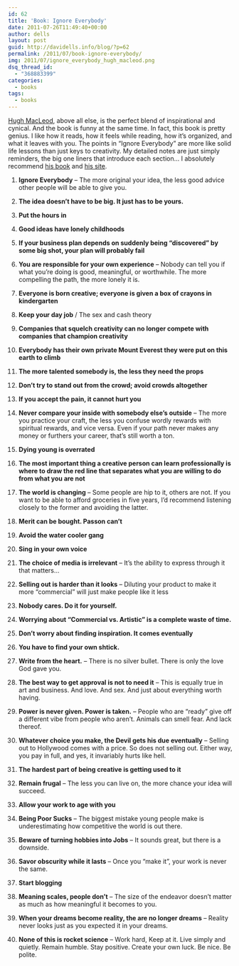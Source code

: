 ```yaml
---
id: 62
title: 'Book: Ignore Everybody'
date: 2011-07-26T11:49:40+00:00
author: dells
layout: post
guid: http://davidells.info/blog/?p=62
permalink: /2011/07/book-ignore-everybody/
img: 2011/07/ignore_everybody_hugh_macleod.png
dsq_thread_id:
  - "368883399"
categories:
  - books
tags:
  - books
---
```


[Hugh MacLeod](http://twitter.com/#!/gapingvoid), above all else, is the perfect blend of inspirational and cynical. And the book is funny at the same time. In fact, this book is pretty genius. I like how it reads, how it feels while reading, how it&#8217;s organized, and what it leaves with you. The points in &#8220;Ignore Everybody&#8221; are more like solid life lessons than just keys to creativity. My detailed notes are just simply reminders, the big one liners that introduce each section&#8230; I absolutely recommend [his book](http://www.amazon.com/Ignore-Everybody-Other-Keys-Creativity/dp/159184259X/ref=sr_1_1?ie=UTF8&qid=1311679592&sr=8-1) and [his site](http://www.gapingvoid.com).

1. **Ignore Everybody** &#8211; The more original your idea, the less good advice other people will be able to give you.
  
2. **The idea doesn&#8217;t have to be big. It just has to be yours.**
  
3. **Put the hours in**
  
4. **Good ideas have lonely childhoods**
  
5. **If your business plan depends on suddenly being &#8220;discovered&#8221; by some big shot, your plan will probably fail**
  
6. **You are responsible for your own experience** &#8211; Nobody can tell you if what you&#8217;re doing is good, meaningful, or worthwhile. The more compelling the path, the more lonely it is.
  
7. **Everyone is born creative; everyone is given a box of crayons in kindergarten**
  
8. **Keep your day job** / The sex and cash theory
  
9. **Companies that squelch creativity can no longer compete with companies that champion creativity**
  
10. **Everybody has their own private Mount Everest they were put on this earth to climb**
  
11. **The more talented somebody is, the less they need the props**
  
12. **Don&#8217;t try to stand out from the crowd; avoid crowds altogether**
  
13. **If you accept the pain, it cannot hurt you**
  
14. **Never compare your inside with somebody else&#8217;s outside** &#8211; The more you practice your craft, the less you confuse wordly rewards with spiritual rewards, and vice versa. Even if your path never makes any money or furthers your career, that&#8217;s still worth a ton.
  
15. **Dying young is overrated**
  
16. **The most important thing a creative person can learn professionally is where to draw the red line that separates what you are willing to do from what you are not**
  
17. **The world is changing** &#8211; Some people are hip to it, others are not. If you want to be able to afford groceries in five years, I&#8217;d recommend listening closely to the former and avoiding the latter.
  
18. **Merit can be bought. Passon can&#8217;t**
  
19. **Avoid the water cooler gang**
  
20. **Sing in your own voice**
  
21. **The choice of media is irrelevant** &#8211; It&#8217;s the ability to express through it that matters&#8230;
  
22. **Selling out is harder than it looks** &#8211; Diluting your product to make it more &#8220;commercial&#8221; will just make people like it less
  
23. **Nobody cares. Do it for yourself.**
  
24. **Worrying about &#8220;Commercial vs. Artistic&#8221; is a complete waste of time.**
  
25. **Don&#8217;t worry about finding inspiration. It comes eventually**
  
26. **You have to find your own shtick.**
  
27. **Write from the heart.** &#8211; There is no silver bullet. There is only the love God gave you.
  
28. **The best way to get approval is not to need it** &#8211; This is equally true in art and business. And love. And sex. And just about everything worth having.
  
29. **Power is never given. Power is taken.** &#8211; People who are &#8220;ready&#8221; give off a different vibe from people who aren&#8217;t. Animals can smell fear. And lack thereof.
  
30. **Whatever choice you make, the Devil gets his due eventually** &#8211; Selling out to Hollywood comes with a price. So does not selling out. Either way, you pay in full, and yes, it invariably hurts like hell.
  
31. **The hardest part of being creative is getting used to it**
  
32. **Remain frugal** &#8211; The less you can live on, the more chance your idea will succeed.
  
33. **Allow your work to age with you**
  
34. **Being Poor Sucks** &#8211; The biggest mistake young people make is underestimating how competitive the world is out there.
  
35. **Beware of turning hobbies into Jobs** &#8211; It sounds great, but there is a downside.
  
36. **Savor obscurity while it lasts** &#8211; Once you &#8220;make it&#8221;, your work is never the same.
  
37. **Start blogging**
  
38. **Meaning scales, people don&#8217;t** &#8211; The size of the endeavor doesn&#8217;t matter as much as how meaningful it becomes to you.
  
39. **When your dreams become reality, the are no longer dreams** &#8211; Reality never looks just as you expected it in your dreams.
  
40. **None of this is rocket science** &#8211; Work hard, Keep at it. Live simply and quietly. Remain humble. Stay positive. Create your own luck. Be nice. Be polite.